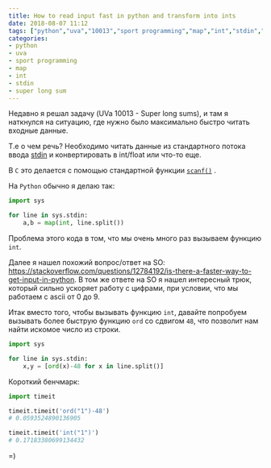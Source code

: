 ```yaml
---
title: How to read input fast in python and transform into ints
date: 2018-08-07 11:12
tags: ["python","uva","10013","sport programming","map","int","stdin","uva 10013", "super long sums"]
categories:
- python
- uva
- sport programming
- map
- int
- stdin
- super long sum
---
```



Недавно я решал задачу (UVa 10013 - Super long sums), и там я наткнулся на ситуацию, где нужно было максимально быстро читать входные данные.

Т.е  о чем речь? Необходимо читать данные из стандартного потока ввода [stdin](https://en.wikipedia.org/wiki/Standard_streams) и конвертировать в int/float или что-то еще.

В `C` это делается c помощью стандартной функции [`scanf()`](http://www.cplusplus.com/reference/cstdio/scanf/) .

На `Python` обычно я делаю так:

```python
import sys

for line in sys.stdin:
    a,b = map(int, line.split())
```

Проблема этого кода в том, что мы очень много раз вызываем функцию `int`.

Далее я нашел похожий вопрос/ответ на SO: https://stackoverflow.com/questions/12784192/is-there-a-faster-way-to-get-input-in-python.
В том же ответе на SO я нашел интересный трюк, который сильно ускоряет работу с цифрами, при условии, что мы работаем c ascii от 0 до 9.

Итак вместо того, чтобы вызывать функцию `int`, давайте попробуем вызывать более быструю функцию `ord` со сдвигом `48`,
что позволит нам найти искомое число из строки.

```python
import sys

for line in sys.stdin:
    x,y = [ord(x)-48 for x in line.split()]
```

Короткий бенчмарк:

```python
import timeit

timeit.timeit('ord("1")-48')
# 0.0593524890136905

timeit.timeit('int("1")')
# 0.17183380699134432
```

=)

